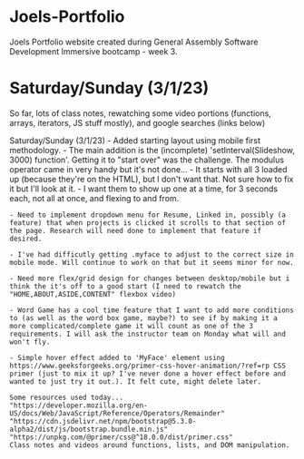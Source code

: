# Joels-Portfolio
Joels Portfolio website created during General Assembly Software Development Immersive bootcamp - week 3.
# Saturday/Sunday (3/1/23) 

So far, lots of class notes, rewatching some video portions (functions, arrays, iterators, JS stuff mostly), and google searches (links below)

Saturday/Sunday (3/1/23) - Added starting layout using mobile first methodology.
    - The main addition is the (incomplete) 'setInterval(Slideshow, 3000) function'. Getting it to "start over" was the challenge. The modulus operator came in very handy but it's not done...
        - It starts with all 3 loaded up (because they're on the HTML), but I don't want that. Not sure how to fix it but I'll look at it.
        - I want them to show up one at a time, for 3 seconds each, not all at once, and flexing to and from.

    - Need to implement dropdown menu for Resume, Linked in, possibly (a feature) that when projects is clicked it scrolls to that section of the page. Research will need done to implement that feature if desired.

    - I've had difficutly getting .myface to adjust to the correct size in mobile mode. Will continue to work on that but it seems minor for now.

    - Need more flex/grid design for changes between desktop/mobile but i think the it's off to a good start (I need to rewatch the "HOME,ABOUT,ASIDE,CONTENT" flexbox video)

    - Word Game has a cool time feature that I want to add more conditions to (as well as the word box game, maybe?) to see if by making it a more complicated/complete game it will count as one of the 3 requirements. I will ask the instructor team on Monday what will and won't fly.

    - Simple hover effect added to 'MyFace' element using https://www.geeksforgeeks.org/primer-css-hover-animation/?ref=rp CSS primer (just to mix it up? I've never done a hover effect before and wanted to just try it out.). It felt cute, might delete later.

    Some resources used today...
    "https://developer.mozilla.org/en-US/docs/Web/JavaScript/Reference/Operators/Remainder"
    "https://cdn.jsdelivr.net/npm/bootstrap@5.3.0-alpha2/dist/js/bootstrap.bundle.min.js"
    "https://unpkg.com/@primer/css@^18.0.0/dist/primer.css"
    Class notes and videos around functions, lists, and DOM manipulation.

